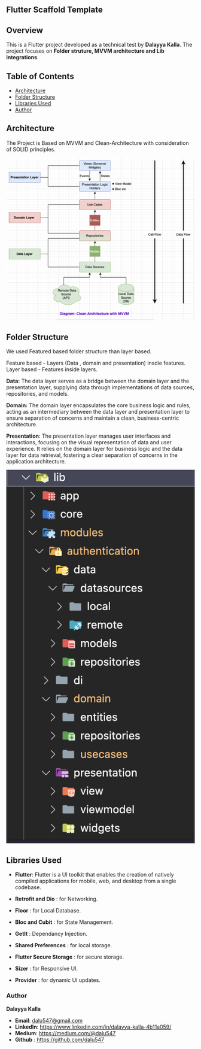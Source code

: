 ## Flutter Scaffold Template

## Overview
This is a Flutter project developed as a technical test by **Dalayya Kalla**. The project focuses on **Folder struture, MVVM architecture and Lib integrations**.

## Table of Contents
- [Architecture](#architecture)
- [Folder Structure](#folder-structure)
- [Libraries Used](libraries-used)
- [Author](#author)

## Architecture

The Project is Based on MVVM and Clean-Architecture with consideration of SOLID principles.

![Architecture Diagram](screenshots/clean_architecture.png)

## Folder Structure

We used Featured based folder structure than layer based.

Feature based -  Layers (Data , domain and presentation) insdie features.
Layer based   -  Features inside layers. 

**Data:** The data layer serves as a bridge between the domain layer and the presentation layer, supplying data through implementations of data sources, repositories, and models.

**Domain:** The domain layer encapsulates the core business logic and rules, acting as an intermediary between the data layer and presentation layer to ensure separation of concerns and maintain a clean, business-centric architecture. 

**Presentation**: The presentation layer manages user interfaces and interactions, focusing on the visual representation of data and user experience. It relies on the domain layer for business logic and the data layer for data retrieval, fostering a clear separation of concerns in the application architecture.

![Folder Diagram](screenshots/folder_structure.png)

## Libraries Used

- **Flutter**: Flutter is a UI toolkit that enables the creation of natively compiled applications for mobile, web, and desktop from a single codebase.
 
- **Retrofit and Dio** : for Networking.
- **Floor** : for Local Database.
- **Bloc and Cubit** : for State Management.
- **GetIt** : Dependancy Injection.
- **Shared Preferences** : for local storage.
- **Flutter Secure Storage** : for secure storage.
- **Sizer** : for Responsive UI.
- **Provider** : for dynamic UI updates.

### Author

 **Dalayya Kalla**

- **Email**: [dalu547@gmail.com]()
- **LinkedIn**: https://www.linkedin.com/in/dalayya-kalla-4b11a059/
- **Medium**: https://medium.com/@dalu547
- **Github** : https://github.com/dalu547
  






